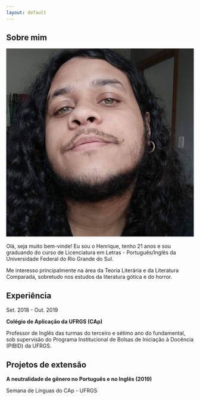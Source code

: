 ```yaml
---
layout: default
---
```


<link rel="shortcut icon" type="image/x-icon" href="favicon (1).ico">

## Sobre mim

<img class="profile-picture" src="FB_IMG_1611674150846.jpg">

Olá, seja muito bem-vinde! Eu sou o Henrique, tenho 21 anos e sou graduando do curso de Licenciatura em Letras - Português/Inglês da Universidade Federal do Rio Grande do Sul.

Me interesso principalmente na área da Teoria Literária e da Literatura Comparada, sobretudo nos estudos da literatura gótica e do horror.


## Experiência
Set. 2018 - Out. 2019

**Colégio de Aplicação da UFRGS (CAp)**

Professor de Inglês das turmas do terceiro e sétimo ano do fundamental, sob supervisão do Programa Institucional de Bolsas de Iniciação à Docência (PIBID) da UFRGS.

## Projetos de extensão
**A neutralidade de gênero no Português e no Inglês (2019)**

Semana de Línguas do CAp - UFRGS
